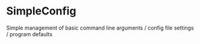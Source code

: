 SimpleConfig
============

Simple management of basic command line arguments / config file settings / program defaults 
